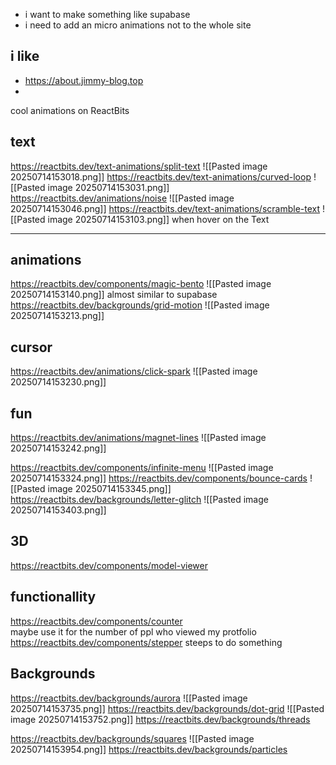 

- i want to make something like supabase
-  i need to add an micro animations not to the whole site 

## i like
- https://about.jimmy-blog.top
- 



cool animations on ReactBits
## text 
https://reactbits.dev/text-animations/split-text
![[Pasted image 20250714153018.png]]
https://reactbits.dev/text-animations/curved-loop
![[Pasted image 20250714153031.png]]
https://reactbits.dev/animations/noise
![[Pasted image 20250714153046.png]]
https://reactbits.dev/text-animations/scramble-text
![[Pasted image 20250714153103.png]]
when hover on the Text

---
## animations 
https://reactbits.dev/components/magic-bento
![[Pasted image 20250714153140.png]]
almost similar to supabase
https://reactbits.dev/backgrounds/grid-motion
![[Pasted image 20250714153213.png]]
## cursor 
https://reactbits.dev/animations/click-spark
![[Pasted image 20250714153230.png]]

## fun
https://reactbits.dev/animations/magnet-lines
![[Pasted image 20250714153242.png]]

https://reactbits.dev/components/infinite-menu
![[Pasted image 20250714153324.png]]
https://reactbits.dev/components/bounce-cards
![[Pasted image 20250714153345.png]]
https://reactbits.dev/backgrounds/letter-glitch
![[Pasted image 20250714153403.png]]
## 3D 
https://reactbits.dev/components/model-viewer


## functionallity
https://reactbits.dev/components/counter  
maybe use it for the number of ppl who viewed my protfolio 
https://reactbits.dev/components/stepper
steeps to do something 

## Backgrounds 
https://reactbits.dev/backgrounds/aurora
![[Pasted image 20250714153735.png]]
https://reactbits.dev/backgrounds/dot-grid
![[Pasted image 20250714153752.png]]
https://reactbits.dev/backgrounds/threads

https://reactbits.dev/backgrounds/squares
![[Pasted image 20250714153954.png]]
https://reactbits.dev/backgrounds/particles